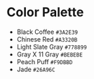 # Color Palette

- Black Coffee `#3A2E39`
- Chinese Red `#A3320B`
- Light Slate Gray `#778899`
- Gray X 11 Gray `#BEBEBE`
- Peach Puff `#F9DBBD`
- Jade `#26A96C`